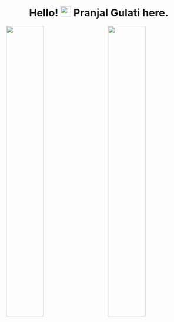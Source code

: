 <h1 align="center">Hello! <img src="https://media.giphy.com/media/hvRJCLFzcasrR4ia7z/giphy.gif" width="28"> Pranjal Gulati here.</h1>




<img  src="https://github-readme-stats.vercel.app/api?username=DevPranjal&show_icons=true&hide_border=true&theme=tokyonight" width="45%" align="right" >

<img  src="https://github-readme-streak-stats.herokuapp.com/?user=DevPranjal&hide_border=true&theme=tokyonight" width="45%" >
<br />


<!---
DevPranjal/DevPranjal is a ✨ special ✨ repository because its `README.md` (this file) appears on your GitHub profile.
You can click the Preview link to take a look at your changes.
--->
